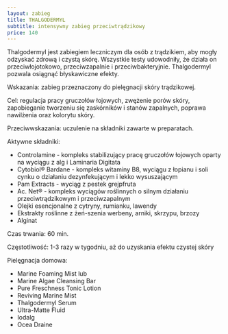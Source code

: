 ```yaml
---
layout: zabieg
title: THALGODERMYL
subtitle: intensywny zabieg przeciwtrądzikowy
price: 140
---
```

Thalgodermyl jest zabiegiem leczniczym dla osób z trądzikiem, aby mogły odzyskać zdrową i czystą skórę. Wszystkie testy udowodniły, że działa on przeciwłojotokowo, przeciwzapalnie i przeciwbakteryjnie. Thalgodermyl pozwala osiągnąć błyskawiczne efekty.

Wskazania: zabieg przeznaczony do pielęgnacji skóry trądzikowej. 

Cel: regulacja pracy gruczołów łojowych, zwężenie porów skóry, zapobieganie tworzeniu się zaskórników i stanów zapalnych, poprawa nawilżenia oraz kolorytu skóry. 

Przeciwwskazania: uczulenie na składniki zawarte w preparatach. 

Aktywne składniki:

- Controlamine - kompleks stabilizujący pracę gruczołów łojowych oparty na wyciągu z alg i Laminaria Digitata
- Cytobiol® Bardane - kompleks witaminy B8, wyciągu z łopianu i soli cynku o działaniu dezynfekującym i lekko wysuszającym
- Pam Extracts - wyciąg z pestek grejpfruta
- Ac. Net® - kompleks wyciągów roślinnych o silnym działaniu przeciwtrądzikowym i przeciwzapalnym
- Olejki esencjonalne z cytryny, rumianku, lawendy
- Ekstrakty roślinne z żeń-szenia werbeny, arniki, skrzypu, brzozy
- Alginat

Czas trwania: 60 min.

Częstotliwość: 1-3 razy w tygodniu, aż do uzyskania efektu czystej skóry

Pielęgnacja domowa:

- Marine Foaming Mist lub
- Marine Algae Cleansing Bar
- Pure Freschness Tonic Lotion
- Reviving Marine Mist 
- Thalgodermyl Serum
- Ultra-Matte Fluid 
- Iodalg
- Ocea Draine